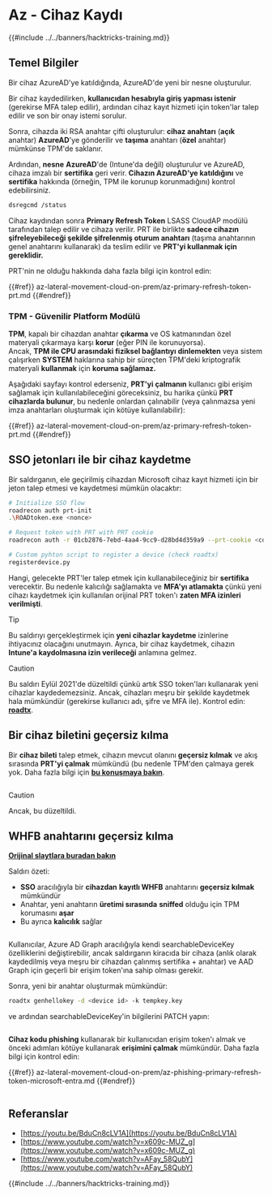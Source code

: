 # Az - Cihaz Kaydı

{{#include ../../banners/hacktricks-training.md}}

## Temel Bilgiler

Bir cihaz AzureAD'ye katıldığında, AzureAD'de yeni bir nesne oluşturulur.

Bir cihaz kaydedilirken, **kullanıcıdan hesabıyla giriş yapması istenir** (gerekirse MFA talep edilir), ardından cihaz kayıt hizmeti için token'lar talep edilir ve son bir onay istemi sorulur.

Sonra, cihazda iki RSA anahtar çifti oluşturulur: **cihaz anahtarı** (**açık** anahtar) **AzureAD**'ye gönderilir ve **taşıma** anahtarı (**özel** anahtar) mümkünse TPM'de saklanır.

Ardından, **nesne** **AzureAD**'de (Intune'da değil) oluşturulur ve AzureAD, cihaza imzalı bir **sertifika** geri verir. **Cihazın AzureAD'ye katıldığını** ve **sertifika** hakkında (örneğin, TPM ile korunup korunmadığını) kontrol edebilirsiniz.
```bash
dsregcmd /status
```
Cihaz kaydından sonra **Primary Refresh Token** LSASS CloudAP modülü tarafından talep edilir ve cihaza verilir. PRT ile birlikte **sadece cihazın şifreleyebileceği şekilde şifrelenmiş oturum anahtarı** (taşıma anahtarının genel anahtarını kullanarak) da teslim edilir ve **PRT'yi kullanmak için gereklidir.**

PRT'nin ne olduğu hakkında daha fazla bilgi için kontrol edin:

{{#ref}}
az-lateral-movement-cloud-on-prem/az-primary-refresh-token-prt.md
{{#endref}}

### TPM - Güvenilir Platform Modülü

**TPM**, kapalı bir cihazdan anahtar **çıkarma** ve OS katmanından özel materyali çıkarmaya karşı **korur** (eğer PIN ile korunuyorsa).\
Ancak, **TPM ile CPU arasındaki fiziksel bağlantıyı dinlemekten** veya sistem çalışırken **SYSTEM** haklarına sahip bir süreçten TPM'deki kriptografik materyali **kullanmak** için **koruma sağlamaz.**

Aşağıdaki sayfayı kontrol ederseniz, **PRT'yi çalmanın** kullanıcı gibi erişim sağlamak için kullanılabileceğini göreceksiniz, bu harika çünkü **PRT cihazlarda bulunur**, bu nedenle onlardan çalınabilir (veya çalınmazsa yeni imza anahtarları oluşturmak için kötüye kullanılabilir):

{{#ref}}
az-lateral-movement-cloud-on-prem/az-primary-refresh-token-prt.md
{{#endref}}

## SSO jetonları ile bir cihaz kaydetme

Bir saldırganın, ele geçirilmiş cihazdan Microsoft cihaz kayıt hizmeti için bir jeton talep etmesi ve kaydetmesi mümkün olacaktır:
```bash
# Initialize SSO flow
roadrecon auth prt-init
.\ROADtoken.exe <nonce>

# Request token with PRT with PRT cookie
roadrecon auth -r 01cb2876-7ebd-4aa4-9cc9-d28bd4d359a9 --prt-cookie <cookie>

# Custom pyhton script to register a device (check roadtx)
registerdevice.py
```
Hangi, gelecekte PRT'ler talep etmek için kullanabileceğiniz bir **sertifika** verecektir. Bu nedenle kalıcılığı sağlamakta ve **MFA'yı atlamakta** çünkü yeni cihazı kaydetmek için kullanılan orijinal PRT token'ı **zaten MFA izinleri verilmişti**.

> [!TIP]
> Bu saldırıyı gerçekleştirmek için **yeni cihazlar kaydetme** izinlerine ihtiyacınız olacağını unutmayın. Ayrıca, bir cihaz kaydetmek, cihazın **Intune'a kaydolmasına izin verileceği** anlamına gelmez.

> [!CAUTION]
> Bu saldırı Eylül 2021'de düzeltildi çünkü artık SSO token'ları kullanarak yeni cihazlar kaydedemezsiniz. Ancak, cihazları meşru bir şekilde kaydetmek hala mümkündür (gerekirse kullanıcı adı, şifre ve MFA ile). Kontrol edin: [**roadtx**](https://github.com/carlospolop/hacktricks-cloud/blob/master/pentesting-cloud/azure-security/az-lateral-movement-cloud-on-prem/az-roadtx-authentication.md).

## Bir cihaz biletini geçersiz kılma

Bir **cihaz bileti** talep etmek, cihazın mevcut olanını **geçersiz kılmak** ve akış sırasında **PRT'yi çalmak** mümkündü (bu nedenle TPM'den çalmaya gerek yok. Daha fazla bilgi için [**bu konuşmaya bakın**](https://youtu.be/BduCn8cLV1A).

<figure><img src="../../images/image (32).png" alt=""><figcaption></figcaption></figure>

> [!CAUTION]
> Ancak, bu düzeltildi.

## WHFB anahtarını geçersiz kılma

[**Orijinal slaytlara buradan bakın**](https://dirkjanm.io/assets/raw/Windows%20Hello%20from%20the%20other%20side_nsec_v1.0.pdf)

Saldırı özeti:

- **SSO** aracılığıyla bir **cihazdan** **kayıtlı WHFB** anahtarını **geçersiz kılmak** mümkündür
- Anahtar, yeni anahtarın **üretimi sırasında** **sniffed** olduğu için TPM korumasını **aşar**
- Bu ayrıca **kalıcılık** sağlar

<figure><img src="../../images/image (34).png" alt=""><figcaption></figcaption></figure>

Kullanıcılar, Azure AD Graph aracılığıyla kendi searchableDeviceKey özelliklerini değiştirebilir, ancak saldırganın kiracıda bir cihaza (anlık olarak kaydedilmiş veya meşru bir cihazdan çalınmış sertifika + anahtar) ve AAD Graph için geçerli bir erişim token'ına sahip olması gerekir.

Sonra, yeni bir anahtar oluşturmak mümkündür:
```bash
roadtx genhellokey -d <device id> -k tempkey.key
```
ve ardından searchableDeviceKey'in bilgilerini PATCH yapın:

<figure><img src="../../images/image (36).png" alt=""><figcaption></figcaption></figure>

**Cihaz kodu phishing** kullanarak bir kullanıcıdan erişim token'ı almak ve önceki adımları kötüye kullanarak **erişimini çalmak** mümkündür. Daha fazla bilgi için kontrol edin:

{{#ref}}
az-lateral-movement-cloud-on-prem/az-phishing-primary-refresh-token-microsoft-entra.md
{{#endref}}

<figure><img src="../../images/image (37).png" alt=""><figcaption></figcaption></figure>

## Referanslar

- [https://youtu.be/BduCn8cLV1A](https://youtu.be/BduCn8cLV1A)
- [https://www.youtube.com/watch?v=x609c-MUZ_g](https://www.youtube.com/watch?v=x609c-MUZ_g)
- [https://www.youtube.com/watch?v=AFay_58QubY](https://www.youtube.com/watch?v=AFay_58QubY)

{{#include ../../banners/hacktricks-training.md}}

